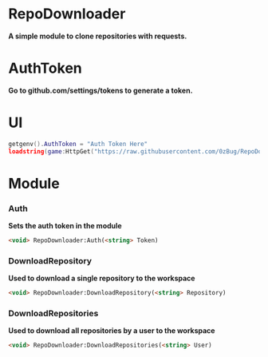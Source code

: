 # RepoDownloader
**A simple module to clone repositories with requests.** 

# AuthToken
**Go to github.com/settings/tokens to generate a token.**

# UI
```lua
getgenv().AuthToken = "Auth Token Here"
loadstring(game:HttpGet("https://raw.githubusercontent.com/0zBug/RepoDownloader/main/UI.lua"))()
```

# Module
### Auth
**Sets the auth token in the module**
```html
<void> RepoDownloader:Auth(<string> Token)
```
### DownloadRepository
**Used to download a single repository to the workspace**
```html
<void> RepoDownloader:DownloadRepository(<string> Repository)
```
### DownloadRepositories
**Used to download all repositories by a user to the workspace**
```html
<void> RepoDownloader:DownloadRepositories(<string> User)
```
